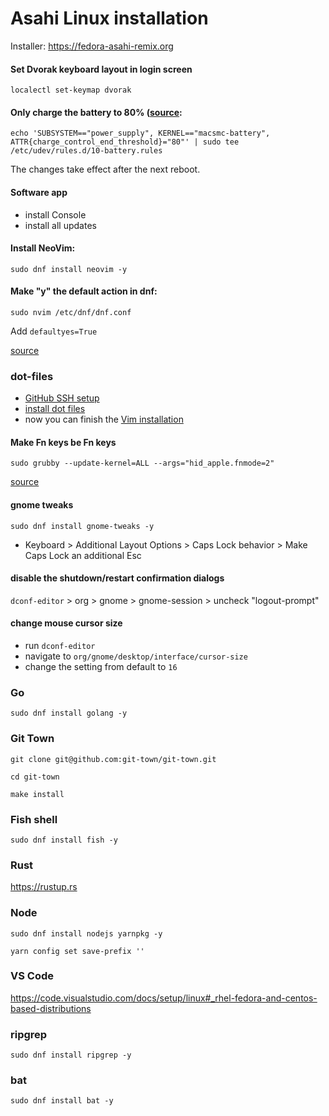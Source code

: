 # Asahi Linux installation

Installer: https://fedora-asahi-remix.org

#### Set Dvorak keyboard layout in login screen

```
localectl set-keymap dvorak
```

#### Only charge the battery to 80% ([source](https://social.treehouse.systems/@AsahiLinux/110560192550506827):

```
echo 'SUBSYSTEM=="power_supply", KERNEL=="macsmc-battery", ATTR{charge_control_end_threshold}="80"' | sudo tee /etc/udev/rules.d/10-battery.rules
```

The changes take effect after the next reboot.

#### Software app

- install Console
- install all updates

#### Install NeoVim:

```
sudo dnf install neovim -y
```

#### Make "y" the default action in dnf: 

```
sudo nvim /etc/dnf/dnf.conf
```

Add `defaultyes=True` 

[source](https://www.reddit.com/r/Fedora/comments/rpttto/make_y_the_default_action_in_dnf)

### dot-files

- [GitHub SSH setup](https://github.com/kevgo/dot-files/blob/main/guides/github.md)
- [install dot files](https://github.com/kevgo/dot-files/blob/main/guides/install-dotfiles.md)
- now you can finish the [Vim installation](vim_installation.md)

#### Make Fn keys be Fn keys

```
sudo grubby --update-kernel=ALL --args="hid_apple.fnmode=2"
```

[source](https://discussion.fedoraproject.org/t/customize-f-keys-to-work-without-having-to-press-fn-f-keys/87408)

#### gnome tweaks

```
sudo dnf install gnome-tweaks -y
```

- Keyboard > Additional Layout Options > Caps Lock behavior > Make Caps Lock an additional Esc

#### disable the shutdown/restart confirmation dialogs

`dconf-editor` > org > gnome > gnome-session > uncheck "logout-prompt"

#### change mouse cursor size

- run `dconf-editor`
- navigate to `org/gnome/desktop/interface/cursor-size`
- change the setting from default to `16`

### Go

```
sudo dnf install golang -y
```

### Git Town

```
git clone git@github.com:git-town/git-town.git
```

```
cd git-town
```

```
make install
```

### Fish shell

```
sudo dnf install fish -y
```

### Rust

https://rustup.rs

### Node

```
sudo dnf install nodejs yarnpkg -y
```

```
yarn config set save-prefix ''
```

### VS Code

https://code.visualstudio.com/docs/setup/linux#_rhel-fedora-and-centos-based-distributions

### ripgrep

```
sudo dnf install ripgrep -y
```

### bat

```
sudo dnf install bat -y
```
